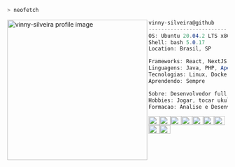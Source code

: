 ```bash
> neofetch
```

<img align="left" src="https://user-images.githubusercontent.com/13592890/126534161-92764060-19de-4e80-b499-ed71ed991c9b.png" alt="vinny-silveira profile image" width="320" /> 

```csharp
vinny-silveira@github
-------------------------
OS: Ubuntu 20.04.2 LTS x86_64
Shell: bash 5.0.17
Location: Brasil, SP

Frameworks: React, NextJS, VueJS, Symfony, Laravel, Codeigniter
Linguagens: Java, PHP, Apex(Salesforce), JavaScript, HTML, CSS
Tecnologias: Linux, Docker, Git, NodeJS...
Aprendendo: Sempre

Sobre: Desenvolvedor full stack apaixonado pelo que faz
Hobbies: Jogar, tocar ukulele/violao, viajar...
Formacao: Analise e Desenvolvimento de Sistemas
```

<p align="left">
  <img alt="#" src="https://via.placeholder.com/15/303433/000000?text=+" width="25" height="20" /><img alt="#" src="https://via.placeholder.com/15/F02929/000000?text=+" width="25" height="20" /><img alt="#" src="https://via.placeholder.com/15/88E134/000000?text=+" width="25" height="20" /><img alt="#" src="https://via.placeholder.com/15/F9E94F/000000?text=+" width="25" height="20" /><img alt="#" src="https://via.placeholder.com/15/709ECF/000000?text=+" width="25" height="20" /><img alt="#" src="https://via.placeholder.com/15/474342/000000?text=+" width="25" height="20" /><img alt="#" src="https://via.placeholder.com/15/AF7EA5/000000?text=+" width="25" height="20" /><img alt="#" src="https://via.placeholder.com/15/34E1E3/000000?text=+" width="25" height="20" /><img alt="#" src="https://via.placeholder.com/15/ECECEA/000000?text=+" width="25" height="20" />
</p>
